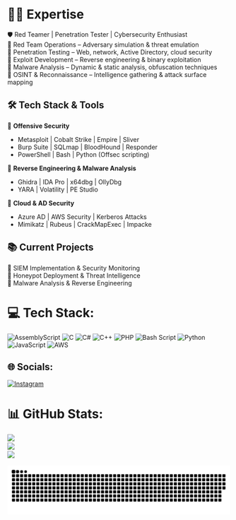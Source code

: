 #  🏴‍☠️ Expertise
🛡️ Red Teamer | Penetration Tester | Cybersecurity Enthusiast<br>
📌 Red Team Operations – Adversary simulation & threat emulation<br>
📌 Penetration Testing – Web, network, Active Directory, cloud security<br>
📌 Exploit Development – Reverse engineering & binary exploitation<br>
📌 Malware Analysis – Dynamic & static analysis, obfuscation techniques<br>
📌 OSINT & Reconnaissance – Intelligence gathering & attack surface mapping<br>

## 🛠️ Tech Stack & Tools  
🚀 **Offensive Security**  
- Metasploit | Cobalt Strike | Empire | Sliver  
- Burp Suite | SQLmap | BloodHound | Responder  
- PowerShell | Bash | Python (Offsec scripting)  

🔬 **Reverse Engineering & Malware Analysis**  
- Ghidra | IDA Pro | x64dbg | OllyDbg  
- YARA | Volatility | PE Studio  

🔐 **Cloud & AD Security**  
- Azure AD | AWS Security | Kerberos Attacks  
- Mimikatz | Rubeus | CrackMapExec | Impacke

## 📚 Current Projects  
🎯 SIEM Implementation & Security Monitoring  
🎯 Honeypot Deployment & Threat Intelligence  
🎯 Malware Analysis & Reverse Engineering  


# 💻 Tech Stack:
![AssemblyScript](https://img.shields.io/badge/assembly%20script-%23000000.svg?style=for-the-badge&logo=assemblyscript&logoColor=white) ![C](https://img.shields.io/badge/c-%2300599C.svg?style=for-the-badge&logo=c&logoColor=white) ![C#](https://img.shields.io/badge/c%23-%23239120.svg?style=for-the-badge&logo=csharp&logoColor=white) ![C++](https://img.shields.io/badge/c++-%2300599C.svg?style=for-the-badge&logo=c%2B%2B&logoColor=white) ![PHP](https://img.shields.io/badge/php-%23777BB4.svg?style=for-the-badge&logo=php&logoColor=white) ![Bash Script](https://img.shields.io/badge/bash_script-%23121011.svg?style=for-the-badge&logo=gnu-bash&logoColor=white) ![Python](https://img.shields.io/badge/python-3670A0?style=for-the-badge&logo=python&logoColor=ffdd54) ![JavaScript](https://img.shields.io/badge/javascript-%23323330.svg?style=for-the-badge&logo=javascript&logoColor=%23F7DF1E) ![AWS](https://img.shields.io/badge/AWS-%23FF9900.svg?style=for-the-badge&logo=amazon-aws&logoColor=white)
## 🌐 Socials:
[![Instagram](https://img.shields.io/badge/Instagram-%23E4405F.svg?logo=Instagram&logoColor=white)](https://instagram.com/msimahov) 
# 📊 GitHub Stats:
![](https://github-readme-stats.vercel.app/api?username=msimahov&theme=dark&hide_border=true&include_all_commits=false&count_private=false)<br/>
![](https://nirzak-streak-stats.vercel.app/?user=msimahov&theme=dark&hide_border=true)<br/>
![](https://github-readme-stats.vercel.app/api/top-langs/?username=msimahov&theme=dark&hide_border=true&include_all_commits=false&count_private=false&layout=compact)


<picture>
  <source media="(prefers-color-scheme: dark)" srcset="https://raw.githubusercontent.com/msimahov/msimahov/output/github-snake-dark.svg" />
  <source media="(prefers-color-scheme: light)" srcset="https://raw.githubusercontent.com/msimahov/msimahov/output/github-snake.svg" />
  <img alt="github-snake" src="https://raw.githubusercontent.com/msimahov/msimahov/output/github-snake.svg" />
</picture>
